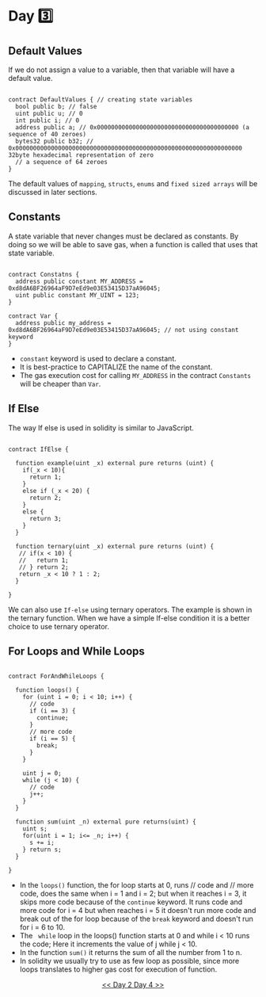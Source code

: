 # Day :three:

## Default Values
If we do not assign a value to a variable, then that variable will have a default value.

```solidity

contract DefaultValues { // creating state variables
  bool public b; // false
  uint public u; // 0
  int public i; // 0
  address public a; // 0x0000000000000000000000000000000000000000 (a sequence of 40 zeroes)
  bytes32 public b32; // 0x0000000000000000000000000000000000000000000000000000000000000000 32byte hexadecimal representation of zero
  // a sequence of 64 zeroes
}

```
The default values of ```mapping```, ```structs```, ```enums``` and ```fixed sized arrays``` will be discussed in later sections.

## Constants 
A state variable that never changes must be declared as constants. By doing so we will be able to save gas, when a function is called that uses that state variable.

```solidity

contract Constatns {
  address public constant MY_ADDRESS = 0xd8dA6BF26964aF9D7eEd9e03E53415D37aA96045;
  uint public constant MY_UINT = 123;
}

contract Var {
  address public my_address = 0xd8dA6BF26964aF9D7eEd9e03E53415D37aA96045; // not using constant keyword
}

```
- ```constant``` keyword is used to declare a constant.
- It is best-practice to CAPITALIZE the name of the constant.
- The gas execution cost for calling ```MY_ADDRESS``` in the contract ```Constants``` will be cheaper than ```Var```.

## If Else

The way If else is used in solidity is similar to JavaScript.

```solidity

contract IfElse {

  function example(uint _x) external pure returns (uint) {
    if(_x < 10){
      return 1;
    }
    else if (_x < 20) {
      return 2;
    }
    else {
      return 3;
    }
  }
  
  function ternary(uint _x) external pure returns (uint) {
   // if(x < 10) {
   //   return 1;
   // } return 2;
   return _x < 10 ? 1 : 2;
  }

}

```

We can also use ```If-else``` using ternary operators. The example is shown in the ternary function.
When we have a simple If-else condition it is a better choice to use ternary operator.


## For Loops and While Loops

```solidity 

contract ForAndWhileLoops {

  function loops() {
    for (uint i = 0; i < 10; i++) {
      // code
      if (i == 3) {
        continue;
      }
      // more code
      if (i == 5) {
        break;
      }
    }
    
    uint j = 0;
    while (j < 10) {
      // code
      j++;
    }
  }
  
  function sum(uint _n) external pure returns(uint) {
    uint s;
    for(uint i = 1; i<= _n; i++) {
      s += i;
    } return s;
  }
  
}

```

- In the ```loops()``` function, the for loop starts at 0, runs // code and // more code, does the same when i = 1 and i = 2; but when it reaches i = 3, it skips more code because of the ```continue``` keyword. It runs code and more code for i = 4 but when reaches i = 5 it doesn't run more code and break out of the for loop because of the ```break``` keyword and doesn't run for i = 6 to 10.
- The ``` while``` loop in the loops() function starts at 0 and while i < 10 runs the code; Here it increments the value of j while j < 10.
- In the function ```sum()``` it returns the sum of all the number from 1 to n. 
- In solidity we usually try to use as few loop as possible, since more loops translates to higher gas cost for execution of function.


<div align=center><a href="https://github.com/0xronin/30-days-SmartContractProgrammer/tree/main/Day02"><< Day 2
<a href="https://github.com/0xronin/30-days-SmartContractProgrammer/tree/main/Day04"> Day 4 >></div>


